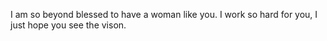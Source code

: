 
I am so beyond blessed to have a woman like you. I work so hard for you, I just hope you see the vison. 
